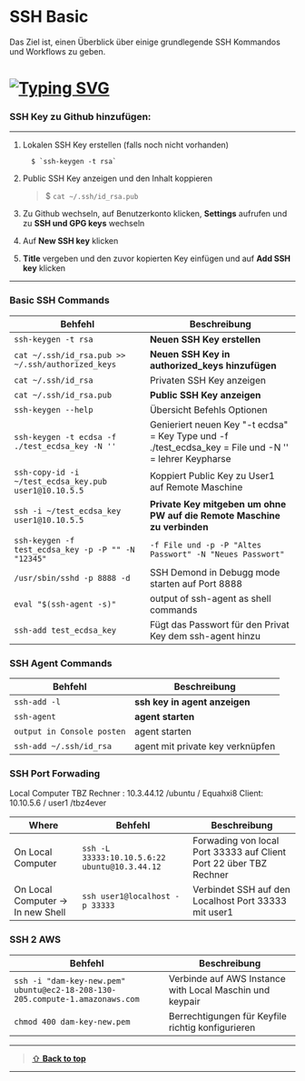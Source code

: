 SSH Basic 
====
Das Ziel ist, einen Überblick über einige grundlegende SSH Kommandos und Workflows zu geben.

# [![Typing SVG](https://readme-typing-svg.demolab.com?font=Fira+Code&pause=1000&width=435&lines=Workflows)]()
### SSH Key zu Github hinzufügen:
***
1. Lokalen SSH Key erstellen (falls noch nicht vorhanden)
    ``` 
      $ `ssh-keygen -t rsa` 
    ``` 
2. Public SSH Key anzeigen und den Inhalt koppieren
    >  $ `cat ~/.ssh/id_rsa.pub` 

3. Zu Github wechseln, auf Benutzerkonto klicken, **Settings** aufrufen und zu **SSH und GPG keys** wechseln
4.  Auf **New SSH key** klicken
5. **Title** vergeben und den zuvor kopierten Key einfügen und auf **Add SSH key** klicken
***

### Basic SSH Commands 

| Behfehl | Beschreibung |
| ---     | ---   |
|`ssh-keygen -t rsa` | **Neuen SSH Key erstellen**| 
| `cat ~/.ssh/id_rsa.pub >> ~/.ssh/authorized_keys` | **Neuen SSH Key in authorized_keys hinzufügen** | **
| `cat ~/.ssh/id_rsa` | Privaten SSH Key anzeigen |
| `cat ~/.ssh/id_rsa.pub` | **Public SSH Key anzeigen** | 
| `ssh-keygen --help` | Übersicht Befehls Optionen |
| `ssh-keygen -t ecdsa -f ./test_ecdsa_key -N ''`| Genieriert neuen Key "-t ecdsa" = Key Type und -f ./test_ecdsa_key = File und -N '' = lehrer Keypharse   |
| `ssh-copy-id -i ~/test_ecdsa_key.pub user1@10.10.5.5`| Koppiert Public Key zu User1 auf Remote Maschine |
| `ssh -i ~/test_ecdsa_key user1@10.10.5.5` | **Private Key mitgeben um ohne PW auf die Remote Maschine zu verbinden** |
| `ssh-keygen -f test_ecdsa_key -p -P "" -N "12345"` | `-f File und -p -P "Altes Passwort" -N "Neues Passwort"` |
| `/usr/sbin/sshd -p 8888 -d`| SSH Demond in Debugg mode starten auf Port 8888    |
| `eval "$(ssh-agent -s)"`| output of ssh-agent as shell commands |
| `ssh-add test_ecdsa_key`| Fügt das Passwort für den Privat Key dem ssh-agent hinzu    |

### SSH Agent Commands 

| Behfehl | Beschreibung |
| ---     | ---   |
| `ssh-add -l` | **ssh key in agent anzeigen**| 
| `ssh-agent` | **agent starten** | **
| `output in Console posten` | agent starten |
| `ssh-add ~/.ssh/id_rsa` | agent mit private key verknüpfen |

### SSH Port Forwading

Local Computer 
TBZ Rechner : 10.3.44.12 /ubuntu / Equahxi8
Client: 10.10.5.6 / user1 /tbz4ever

| Where| Behfehl | Beschreibung |
|--- | ---     | ---   |
|On Local Computer | `ssh -L 33333:10.10.5.6:22 ubuntu@10.3.44.12` | Forwading von local Port 33333 auf Client Port 22 über TBZ Rechner |
|On Local Computer -> In new Shell | `ssh user1@localhost -p 33333`| Verbindet SSH auf den Localhost Port 33333 mit user1   |


### SSH 2 AWS

| Behfehl | Beschreibung |
| ---     | ---   |
| `ssh -i "dam-key-new.pem" ubuntu@ec2-18-208-130-205.compute-1.amazonaws.com` | Verbinde auf AWS Instance with Local Maschin und keypair |
| `chmod 400 dam-key-new.pem`| Berrechtigungen für Keyfile richtig konfigurieren   |

---

> [⇧ **Back to top**](#Ziel)

---

